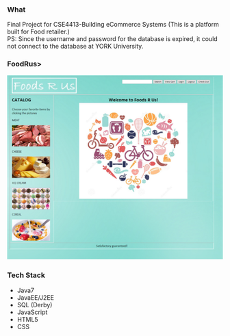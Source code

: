 <html>
<body>

<H3>What</H3>
<p>Final Project for CSE4413-Building eCommerce Systems (This is a platform built for Food retailer.) </br> PS: Since the username and password for the database is expired, it could not connect to the database at YORK University.</p>

<H3>FoodRus>
<p><a href="https://github.com/sghgigi/FoodRus/blob/master/FoodRus_Front_Page.png" target="_blank"><img src="https://github.com/sghgigi/FoodRus/blob/master/FoodRus_Front_Page.png" alt="FoodRus image" title="FoodsRus" style="max-width:100%;"></a></p>

<H3>Tech Stack</H3>
<ul>
<li>Java7</li>
<li>JavaEE/J2EE</li>
<li>SQL (Derby)</li>
<li>JavaScript</li>
<li>HTML5</li>
<li>CSS</li>
</ul>

</body>
</html>

